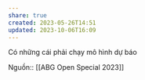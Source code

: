 ```yaml
---
share: true
created: 2023-05-26T14:51
updated: 2023-10-06T16:09
---
```

Có những cái phải chạy mô hình dự báo

Nguồn:: [[ABG Open Special 2023]]
